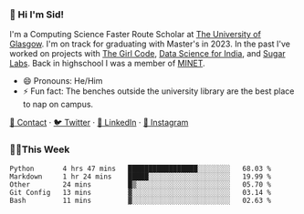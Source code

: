 ### 👋 Hi I'm Sid!
I'm a Computing Science Faster Route Scholar at [The University of Glasgow](https://gla.ac.uk). I'm on track for graduating with Master's in 2023. In the past I've worked on projects with [The Girl Code](https://thegirlcode.co/), [Data Science for India](), and [Sugar Labs](https://sugarlabs.org/). Back in highschool I was a member of [MINET](https://minet.co/). 

- 😄 Pronouns: He/Him
- ⚡ Fun fact: The benches outside the university library are the best place to nap on campus.

[📇 Contact](https://sid.gg/) · [🐦 Twitter](https://twitter.com/scholaronroad) · [👔 LinkedIn](https://linkedin.com/in/sidhant-bhavnani) · [📸 Instagram](https://www.instagram.com/bhavnani.pvt/) 

### 👨‍💻This Week
<!--START_SECTION:waka-->
```text
Python       4 hrs 47 mins   █████████████████░░░░░░░░   68.03 % 
Markdown     1 hr 24 mins    █████░░░░░░░░░░░░░░░░░░░░   19.99 % 
Other        24 mins         █▒░░░░░░░░░░░░░░░░░░░░░░░   05.70 % 
Git Config   13 mins         ▓░░░░░░░░░░░░░░░░░░░░░░░░   03.14 % 
Bash         11 mins         ▓░░░░░░░░░░░░░░░░░░░░░░░░   02.63 % 
```
<!--END_SECTION:waka-->
